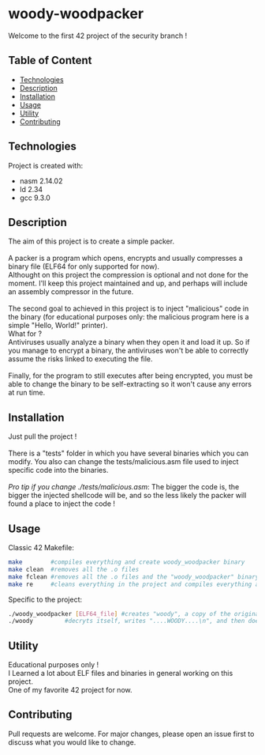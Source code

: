 # woody-woodpacker
Welcome to the first 42 project of the security branch !

## Table of Content

* [Technologies](#technologies)
* [Description](#description)
* [Installation](#installation)
* [Usage](#usage)
* [Utility](#utility)
* [Contributing](#contributing)

## Technologies

Project is created with:
* nasm 2.14.02
* ld 2.34
* gcc 9.3.0

## Description

The aim of this project is to create a simple packer.\
\
A packer is a program which opens, encrypts and usually compresses a binary file (ELF64 for only supported for now).\
Althought on this project the compression is optional and not done for the moment. I'll keep this project maintained and up, and perhaps will include an assembly compressor in the future.\
\
The second goal to achieved in this project is to inject "malicious" code in the binary (for educational purposes only: the malicious program here is a simple "Hello, World!" printer).\
What for ?\
Antiviruses usually analyze a binary when they open it and load it up. So if you manage to encrypt a binary, the antiviruses won't be able to correctly assume the risks linked to executing the file.\
\
Finally, for the program to still executes after being encrypted, you must be able to change the binary to be self-extracting so it won't cause any errors at run time.

## Installation

Just pull the project !\
\
There is a "tests" folder in which you have several binaries which you can modify. You also can change the tests/malicious.asm file used to inject specific code into the binaries.\
\
*Pro tip if you change ./tests/malicious.asm*: The bigger the code is, the bigger the injected shellcode will be, and so the less likely the packer will found a place to inject the code !

## Usage

Classic 42 Makefile:
````sh
make		#compiles everything and create woody_woodpacker binary
make clean	#removes all the .o files
make fclean	#removes all the .o files and the "woody_woodpacker" binary
make re		#cleans everything in the project and compiles everything again
````

Specific to the project:
````sh
./woody_woodpacker [ELF64_file]	#creates "woody", a copy of the original binary with injected code in it
./woody			#decryts itself, writes "....WOODY....\n", and then does the same thing as the binary from which it has been created
````

## Utility

Educational purposes only !\
I Learned a lot about ELF files and binaries in general working on this project.\
One of my favorite 42 project for now.

## Contributing

Pull requests are welcome. For major changes, please open an issue first to discuss what you would like to change.
